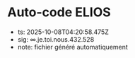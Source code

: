 # Auto-code ELIOS
- ts: 2025-10-08T04:20:58.475Z
- sig: ∞.je.toi.nous.432.528
- note: fichier généré automatiquement